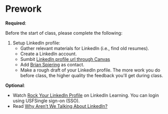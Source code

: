 Prework
======

__Required__:

Before the start of class, please complete the following:

1. Setup LinkedIn profile:
    - Gather relevant materials for LinkedIn (i.e., find old resumes).
    - Create a LinkedIn account. 
    - Sumbit [LinkedIn profile url through Canvas](https://usfca.instructure.com/courses/1595047/assignments/7011745)
    - Add [Brian Spiering](http://www.linkedin.com/in/brianspiering/) as contact. 
    - Make a rough draft of your LinkedIn profile. The more work you do before class, the higher quality the feedback you'll get during class.

__Optional__:

- Watch [Rock Your LinkedIn Profile](https://www.linkedin.com/learning/rock-your-linkedin-profile/connect-to-opportunity-with-linkedin?u=2204681) on LinkedIn Learning. You can login using USFSingle sign-on (SSO).
- Read [Why Aren’t We Talking About LinkedIn?](https://www.nytimes.com/2019/08/08/style/linkedin-social-media.html)